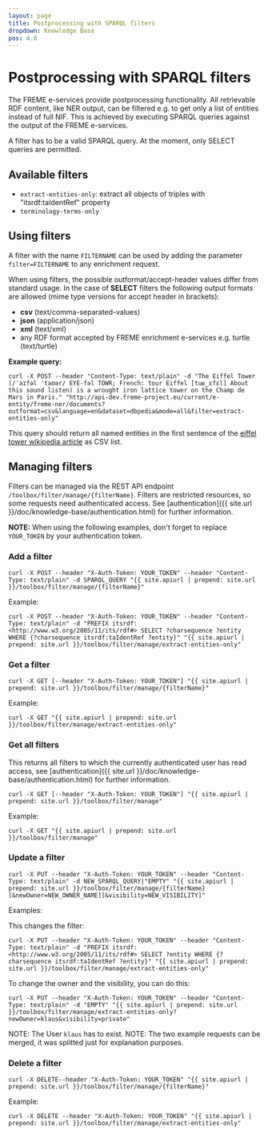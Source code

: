 ```yaml
---
layout: page
title: Postprocessing with SPARQL filters
dropdown: Knowledge Base
pos: 4.8
---
```


# Postprocessing with SPARQL filters

The FREME e-services provide postprocessing functionality. All retrievable RDF content, like NER output, can be filtered e.g. to get only a list of entities instead of full NIF. This is achieved by executing SPARQL queries against the output of the FREME e-services.

A filter has to be a valid SPARQL query. At the moment, only SELECT queries are permitted.

## Available filters

* `extract-entities-only`: extract all objects of triples with "itsrdf:taIdentRef" property
* `terminology-terms-only` 

## Using filters

A filter with the name `FILTERNAME` can be used by adding the parameter `filter=FILTERNAME` to any enrichment request.

When using filters, the possible outformat/accept-header values differ from standard usage.
In the case of **SELECT** filters the following output formats are allowed (mime type versions for accept header in brackets):

* **csv** (text/comma-separated-values)
* **json** (application/json)
* **xml** (text/xml)
* any RDF format accepted by FREME enrichment e-services e.g. turtle (text/turtle)


**Example query:**

```
curl -X POST --header "Content-Type: text/plain" -d "The Eiffel Tower (/ˈaɪfəl ˈtaʊər/ EYE-fəl TOWR; French: tour Eiffel [tuʁ‿ɛfɛl] About this sound listen) is a wrought iron lattice tower on the Champ de Mars in Paris." "http://api-dev.freme-project.eu/current/e-entity/freme-ner/documents?outformat=csv&language=en&dataset=dbpedia&mode=all&filter=extract-entities-only"
```

This query should return all named entities in the first sentence of the [eiffel tower wikipedia article](https://en.wikipedia.org/wiki/Eiffel_Tower) as CSV list.

## Managing filters

Filters can be managed via the REST API endpoint `/toolbox/filter/manage/{filterName}`. Filters are restricted resources, so some requests need authenticated access. See [authentication]({{ site.url }}/doc/knowledge-base/authentication.html) for further information. 

**NOTE:** When using the following examples, don't forget to replace `YOUR_TOKEN` by your authentication token.

### Add a filter
```
curl -X POST --header "X-Auth-Token: YOUR_TOKEN" --header "Content-Type: text/plain" -d SPARQL_QUERY "{{ site.apiurl | prepend: site.url }}/toolbox/filter/manage/{filterName}"
```

Example:

```
curl -X POST --header "X-Auth-Token: YOUR_TOKEN" --header "Content-Type: text/plain" -d "PREFIX itsrdf: <http://www.w3.org/2005/11/its/rdf#> SELECT ?charsequence ?entity WHERE {?charsequence itsrdf:taIdentRef ?entity}" "{{ site.apiurl | prepend: site.url }}/toolbox/filter/manage/extract-entities-only"
```

### Get a filter
```
curl -X GET [--header "X-Auth-Token: YOUR_TOKEN"] "{{ site.apiurl | prepend: site.url }}/toolbox/filter/manage/{filterName}"
```

Example:

```
curl -X GET "{{ site.apiurl | prepend: site.url }}/toolbox/filter/manage/extract-entities-only"
```

### Get all filters

This returns all filters to which the currently authenticated user has read access, see [authentication]({{ site.url }}/doc/knowledge-base/authentication.html) for further information.

```
curl -X GET [--header "X-Auth-Token: YOUR_TOKEN"] "{{ site.apiurl | prepend: site.url }}/toolbox/filter/manage"
```

Example:

```
curl -X GET "{{ site.apiurl | prepend: site.url }}/toolbox/filter/manage"
```

### Update a filter
```
curl -X PUT --header "X-Auth-Token: YOUR_TOKEN" --header "Content-Type: text/plain" -d NEW_SPARQL_QUERY|"EMPTY" "{{ site.apiurl | prepend: site.url }}/toolbox/filter/manage/{filterName}[&newOwner=NEW_OWNER_NAME][&visibility=NEW_VISIBILITY]"
```

Examples:


This changes the filter:

```
curl -X PUT --header "X-Auth-Token: YOUR_TOKEN" --header "Content-Type: text/plain" -d "PREFIX itsrdf: <http://www.w3.org/2005/11/its/rdf#> SELECT ?entity WHERE {?charsequence itsrdf:taIdentRef ?entity}" "{{ site.apiurl | prepend: site.url }}/toolbox/filter/manage/extract-entities-only"
```

To change the owner and the visibility, you can do this:

```
curl -X PUT --header "X-Auth-Token: YOUR_TOKEN" --header "Content-Type: text/plain" -d "EMPTY" "{{ site.apiurl | prepend: site.url }}/toolbox/filter/manage/extract-entities-only?newOwner=klaus&visibility=private"
```
NOTE: The User `klaus` has to exist.
NOTE: The two example requests can be merged, it was splitted just for explanation purposes.

### Delete a filter
```
curl -X DELETE--header "X-Auth-Token: YOUR_TOKEN" "{{ site.apiurl | prepend: site.url }}/toolbox/filter/manage/{filterName}"
```

Example:

```
curl -X DELETE --header "X-Auth-Token: YOUR_TOKEN" "{{ site.apiurl | prepend: site.url }}/toolbox/filter/manage/extract-entities-only"
```


